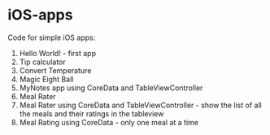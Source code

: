 # iOS-apps
Code for simple iOS apps:
1. Hello World! - first app
2. Tip calculator
3. Convert Temperature
4. Magic Eight Ball
5. MyNotes app using CoreData and TableViewController
6. Meal Rater
7. Meal Rater using CoreData and TableViewController - show the list of all the meals and their ratings in the tableview
8. Meal Rating using CoreData - only one meal at a time
